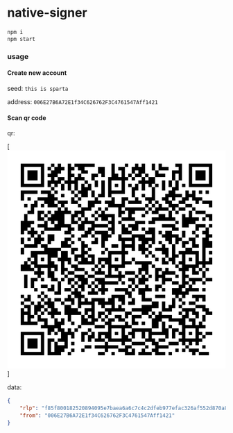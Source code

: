 # native-signer

```
npm i
npm start
```

### usage

#### Create new account
 
seed: `this is sparta`

address: `006E27B6A72E1f34C626762F3C4761547Aff1421`

#### Scan qr code


qr:

[![qr][tx_qr]]

data:

```json
{
	"rlp": "f85f800182520894095e7baea6a6c7c4c2dfeb977efac326af552d870a801ba048b55bfa915ac795c431978d8a6a992b628d557da5ff759b307d495a36649353a0efffd310ac743f371de3b9f7f9cb56c0b28ad43601b4ab949f53faa07bd2c804",
	"from": "006E27B6A72E1f34C626762F3C4761547Aff1421"
}
```

[tx_qr]: ./docs/tx_qr.png
